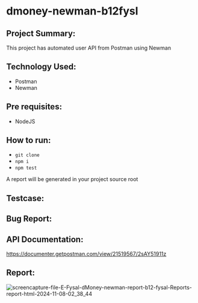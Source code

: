 # dmoney-newman-b12fysl

## Project Summary:
This project has automated user API from Postman using Newman

## Technology Used:
- Postman
- Newman

## Pre requisites: 
- NodeJS
 
## How to run: 
- ```git clone```
- ```npm i```
- ```npm test```

A report will be generated in your project source root

## Testcase:
<link>

## Bug Report:
<link>

## API Documentation:
https://documenter.getpostman.com/view/21519567/2sAY51911z

## Report:


![screencapture-file-E-Fysal-dMoney-newman-report-b12-fysal-Reports-report-html-2024-11-08-02_38_44](https://github.com/user-attachments/assets/8f593f78-d984-48cb-bb2f-169c099d4293)
